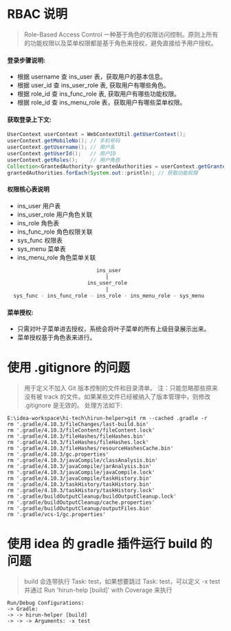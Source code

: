 # RBAC 说明
> Role-Based Access Control
> 一种基于角色的权限访问控制。原则上所有的功能权限以及菜单权限都是基于角色来授权，避免直接给予用户授权。

#### 登录步骤说明:
* 根据 username 查 ins_user 表，获取用户的基本信息。
* 根据 user_id 查 ins_user_role 表, 获取用户有哪些角色。
* 根据 role_id 查 ins_func_role 表, 获取用户有哪些功能权限。
* 根据 role_id 查 ins_menu_role 表，获取用户有哪些菜单权限。

#### 获取登录上下文:
```java
UserContext userContext = WebContextUtil.getUserContext();
userContext.getMobileNo(); // 手机号码
userContext.getUsername(); // 用户名
userContext.getUserId();   // 用户ID
userContext.getRoles();    // 用户角色
Collection<GrantedAuthority> grantedAuthorities = userContext.getGrantedAuthorities();
grantedAuthorities.forEach(System.out::println); // 获取功能权限
```

#### 权限核心表说明
* ins_user             用户表
* ins_user_role    用户角色关联
* ins_role              角色表
* ins_func_role    角色权限关联
* sys_func            权限表
* sys_menu         菜单表        
* ins_menu_role 角色菜单关联
```sql
                             ins_user
                                |
                          ins_user_role
                                |
  sys_func - ins_func_role - ins_role - ins_menu_role - sys_menu
```

#### 菜单授权:
* 只需对叶子菜单进去授权，系统会将叶子菜单的所有上级目录展示出来。
* 菜单授权基于角色表来进行。



# 使用 .gitignore 的问题
> 用于定义不加入 Git 版本控制的文件和目录清单。
> 注：只能忽略那些原来没有被 track 的文件。如果某些文件已经被纳入了版本管理中，则修改 .gitignore 是无效的。 处理方法如下:
```shell
E:\idea-workspace\hi-tech\hirun-helper>git rm --cached .gradle -r
rm '.gradle/4.10.3/fileChanges/last-build.bin'
rm '.gradle/4.10.3/fileContent/fileContent.lock'
rm '.gradle/4.10.3/fileHashes/fileHashes.bin'
rm '.gradle/4.10.3/fileHashes/fileHashes.lock'
rm '.gradle/4.10.3/fileHashes/resourceHashesCache.bin'
rm '.gradle/4.10.3/gc.properties'
rm '.gradle/4.10.3/javaCompile/classAnalysis.bin'
rm '.gradle/4.10.3/javaCompile/jarAnalysis.bin'
rm '.gradle/4.10.3/javaCompile/javaCompile.lock'
rm '.gradle/4.10.3/javaCompile/taskHistory.bin'
rm '.gradle/4.10.3/taskHistory/taskHistory.bin'
rm '.gradle/4.10.3/taskHistory/taskHistory.lock'
rm '.gradle/buildOutputCleanup/buildOutputCleanup.lock'
rm '.gradle/buildOutputCleanup/cache.properties'
rm '.gradle/buildOutputCleanup/outputFiles.bin'
rm '.gradle/vcs-1/gc.properties'
```

# 使用 idea 的 gradle 插件运行 build 的问题
> build 会连带执行 Task: test，如果想要跳过 Task: test，可以定义 -x test
> 并通过 Run 'hirun-help [build]' with Coverage 来执行
```shell
Run/Debug Configurations:
-> Gradle:
-> -> hirun-helper [build]
-> -> -> Arguments: -x test
```